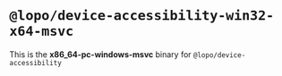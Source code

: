 # `@lopo/device-accessibility-win32-x64-msvc`

This is the **x86_64-pc-windows-msvc** binary for `@lopo/device-accessibility`
